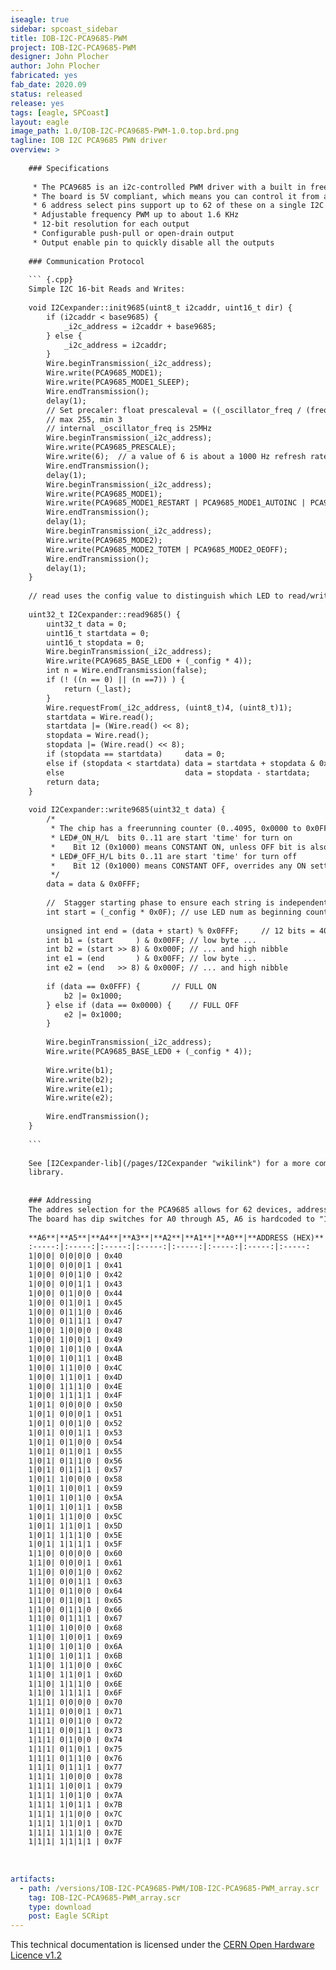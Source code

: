 ```yaml
---
iseagle: true
sidebar: spcoast_sidebar
title: IOB-I2C-PCA9685-PWM
project: IOB-I2C-PCA9685-PWM
designer: John Plocher
author: John Plocher
fabricated: yes
fab_date: 2020.09
status: released
release: yes
tags: [eagle, SPCoast]
layout: eagle
image_path: 1.0/IOB-I2C-PCA9685-PWM-1.0.top.brd.png
tagline: IOB I2C PCA9685 PWN driver
overview: >
    
    ### Specifications
    
     * The PCA9685 is an i2c-controlled PWM driver with a built in free running clock.
     * The board is 5V compliant, which means you can control it from a 3.3V microcontroller and still safely drive up to 6V outputs (for LEDS and Servos)
     * 6 address select pins support up to 62 of these on a single I2C bus
     * Adjustable frequency PWM up to about 1.6 KHz
     * 12-bit resolution for each output
     * Configurable push-pull or open-drain output
     * Output enable pin to quickly disable all the outputs
    
    ### Communication Protocol
    
    ``` {.cpp}
    Simple I2C 16-bit Reads and Writes:
    
    void I2Cexpander::init9685(uint8_t i2caddr, uint16_t dir) {
        if (i2caddr < base9685) {
            _i2c_address = i2caddr + base9685;
        } else {
            _i2c_address = i2caddr;
        }
        Wire.beginTransmission(_i2c_address);
    	Wire.write(PCA9685_MODE1);
    	Wire.write(PCA9685_MODE1_SLEEP);
        Wire.endTransmission();  
        delay(1);
        // Set precaler: float prescaleval = ((_oscillator_freq / (freq * 4096.0)) + 0.5) - 1;
        // max 255, min 3
        // internal _oscillator_freq is 25MHz
        Wire.beginTransmission(_i2c_address);
    	Wire.write(PCA9685_PRESCALE);
    	Wire.write(6);	// a value of 6 is about a 1000 Hz refresh rate  Servos need 60Hz: 101
        Wire.endTransmission();  
        delay(1);
        Wire.beginTransmission(_i2c_address);
    	Wire.write(PCA9685_MODE1);
    	Wire.write(PCA9685_MODE1_RESTART | PCA9685_MODE1_AUTOINC | PCA9685_MODE1_ALLCALL);
        Wire.endTransmission();  
        delay(1);
        Wire.beginTransmission(_i2c_address);
    	Wire.write(PCA9685_MODE2);
    	Wire.write(PCA9685_MODE2_TOTEM | PCA9685_MODE2_OEOFF);
        Wire.endTransmission();  
        delay(1);
    }
    
    // read uses the config value to distinguish which LED to read/write
    
    uint32_t I2Cexpander::read9685() {
        uint32_t data = 0;
        uint16_t startdata = 0;
        uint16_t stopdata = 0;
        Wire.beginTransmission(_i2c_address);
        Wire.write(PCA9685_BASE_LED0 + (_config * 4));
        int n = Wire.endTransmission(false);  
        if (! ((n == 0) || (n ==7)) ) {
    		return (_last);
        }
        Wire.requestFrom(_i2c_address, (uint8_t)4, (uint8_t)1);
        startdata = Wire.read();
        startdata |= (Wire.read() << 8);  
        stopdata = Wire.read();
        stopdata |= (Wire.read() << 8);  
    	if (stopdata == startdata)     data = 0;
    	else if (stopdata < startdata) data = startdata + stopdata & 0x0FFF;
    	else                           data = stopdata - startdata;
        return data;
    }
    
    void I2Cexpander::write9685(uint32_t data) {
        /*
         * The chip has a freerunning counter (0..4095, 0x0000 to 0x0FFF)
         * LED#_ON_H/L  bits 0..11 are start 'time' for turn on
         *    Bit 12 (0x1000) means CONSTANT ON, unless OFF bit is also set
         * LED#_OFF_H/L bits 0..11 are start 'time' for turn off
         *    Bit 12 (0x1000) means CONSTANT OFF, overrides any ON setting
         */
        data = data & 0x0FFF;
    
        //  Stagger starting phase to ensure each string is independent, to reduce power supply spiking
        int start = (_config * 0x0F); // use LED num as beginning count...
    
        unsigned int end = (data + start) % 0x0FFF;		// 12 bits = 4096
        int b1 = (start     ) & 0x00FF; // low byte ...
        int b2 = (start >> 8) & 0x000F; // ... and high nibble
        int e1 = (end       ) & 0x00FF; // low byte ...
        int e2 = (end   >> 8) & 0x000F; // ... and high nibble
    
        if (data == 0x0FFF) {		// FULL ON
            b2 |= 0x1000;
        } else if (data == 0x0000) {	// FULL OFF
            e2 |= 0x1000;
        }
    
        Wire.beginTransmission(_i2c_address);
        Wire.write(PCA9685_BASE_LED0 + (_config * 4));
    
        Wire.write(b1);  
        Wire.write(b2);  
        Wire.write(e1);  
        Wire.write(e2);  
    
        Wire.endTransmission();  
    }
    
    ```
    
    See [I2Cexpander-lib](/pages/I2Cexpander "wikilink") for a more complete interface
    library.
    
    
    ### Addressing
    The addres selection for the PCA9685 allows for 62 devices, addresses 0x40 to 0x7F.
    The board has dip switches for A0 through A5, A6 is hardcoded to "1" in the chip.
    
    **A6**|**A5**|**A4**|**A3**|**A2**|**A1**|**A0**|**ADDRESS (HEX)**
    :-----:|:-----:|:-----:|:-----:|:-----:|:-----:|:-----:|:-----:
    1|0|0| 0|0|0|0 | 0x40
    1|0|0| 0|0|0|1 | 0x41
    1|0|0| 0|0|1|0 | 0x42
    1|0|0| 0|0|1|1 | 0x43
    1|0|0| 0|1|0|0 | 0x44
    1|0|0| 0|1|0|1 | 0x45
    1|0|0| 0|1|1|0 | 0x46
    1|0|0| 0|1|1|1 | 0x47
    1|0|0| 1|0|0|0 | 0x48
    1|0|0| 1|0|0|1 | 0x49
    1|0|0| 1|0|1|0 | 0x4A
    1|0|0| 1|0|1|1 | 0x4B
    1|0|0| 1|1|0|0 | 0x4C
    1|0|0| 1|1|0|1 | 0x4D
    1|0|0| 1|1|1|0 | 0x4E
    1|0|0| 1|1|1|1 | 0x4F
    1|0|1| 0|0|0|0 | 0x50
    1|0|1| 0|0|0|1 | 0x51
    1|0|1| 0|0|1|0 | 0x52
    1|0|1| 0|0|1|1 | 0x53
    1|0|1| 0|1|0|0 | 0x54
    1|0|1| 0|1|0|1 | 0x55
    1|0|1| 0|1|1|0 | 0x56
    1|0|1| 0|1|1|1 | 0x57
    1|0|1| 1|0|0|0 | 0x58
    1|0|1| 1|0|0|1 | 0x59
    1|0|1| 1|0|1|0 | 0x5A
    1|0|1| 1|0|1|1 | 0x5B
    1|0|1| 1|1|0|0 | 0x5C
    1|0|1| 1|1|0|1 | 0x5D
    1|0|1| 1|1|1|0 | 0x5E
    1|0|1| 1|1|1|1 | 0x5F
    1|1|0| 0|0|0|0 | 0x60
    1|1|0| 0|0|0|1 | 0x61
    1|1|0| 0|0|1|0 | 0x62
    1|1|0| 0|0|1|1 | 0x63
    1|1|0| 0|1|0|0 | 0x64
    1|1|0| 0|1|0|1 | 0x65
    1|1|0| 0|1|1|0 | 0x66
    1|1|0| 0|1|1|1 | 0x67
    1|1|0| 1|0|0|0 | 0x68
    1|1|0| 1|0|0|1 | 0x69
    1|1|0| 1|0|1|0 | 0x6A
    1|1|0| 1|0|1|1 | 0x6B
    1|1|0| 1|1|0|0 | 0x6C
    1|1|0| 1|1|0|1 | 0x6D
    1|1|0| 1|1|1|0 | 0x6E
    1|1|0| 1|1|1|1 | 0x6F
    1|1|1| 0|0|0|0 | 0x70
    1|1|1| 0|0|0|1 | 0x71
    1|1|1| 0|0|1|0 | 0x72
    1|1|1| 0|0|1|1 | 0x73
    1|1|1| 0|1|0|0 | 0x74
    1|1|1| 0|1|0|1 | 0x75
    1|1|1| 0|1|1|0 | 0x76
    1|1|1| 0|1|1|1 | 0x77
    1|1|1| 1|0|0|0 | 0x78
    1|1|1| 1|0|0|1 | 0x79
    1|1|1| 1|0|1|0 | 0x7A
    1|1|1| 1|0|1|1 | 0x7B
    1|1|1| 1|1|0|0 | 0x7C
    1|1|1| 1|1|0|1 | 0x7D
    1|1|1| 1|1|1|0 | 0x7E
    1|1|1| 1|1|1|1 | 0x7F
    
    
    
artifacts:
  - path: /versions/IOB-I2C-PCA9685-PWM/IOB-I2C-PCA9685-PWM_array.scr
    tag: IOB-I2C-PCA9685-PWM_array.scr
    type: download
    post: Eagle SCRipt
---
```



This technical documentation is licensed under the [CERN Open Hardware Licence v1.2](http://www.ohwr.org/attachments/2388/cern_ohl_v_1_2.txt)
